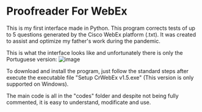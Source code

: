 # Proofreader For WebEx

This is my first interface made in Python. This program corrects tests of up to 5 questions generated by the Cisco WebEx platform (.txt). It was created to assist and optimize my father's work during the pandemic.

This is what the interface looks like and unfortunately there is only the Portuguese version:
![image](https://user-images.githubusercontent.com/53011744/149068542-925614ae-7cdc-4dea-906e-f589932442bc.png)

To download and install the program, just follow the standard steps after execute the executable file "Setup CrWebEx v1.5.exe" (This version is only supported on Windows).

The main code is all in the "codes" folder and despite not being fully commented, it is easy to understand, modificate and use.
